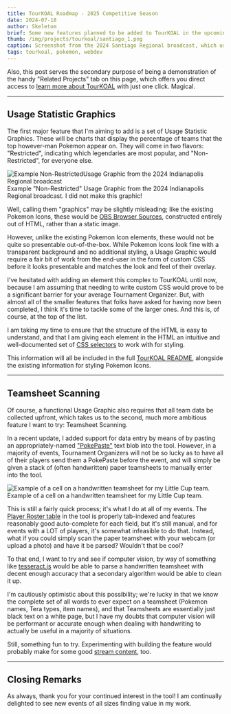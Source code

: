 ```yaml
---
title: TourKOAL Roadmap - 2025 Competitive Season
date: 2024-07-18
author: Skeletom
brief: Some new features planned to be added to TourKOAL in the upcoming season to bring it even closer to parity with Regional productions.
thumb: /img/projects/tourkoal/santiago_1.png
caption: Screenshot from the 2024 Santiago Regional broadcast, which used TourKOAL!
tags: tourkoal, pokemon, webdev
---
```


Also, this post serves the secondary purpose of being a demonstration of the handy "Related Projects" tab on this page, which offers you direct access to [learn more about TourKOAL](/projects/tourkoal) with just one click. Magical.

---

## Usage Statistic Graphics

The first major feature that I'm aiming to add is a set of Usage Statistic Graphics. These will be charts that display the percentage of teams that the top however-man Pokemon appear on. They will come in two flavors: "Restricted", indicating which legendaries are most popular, and "Non-Restricted", for everyone else.

![Example Non-RestrictedUsage Graphic from the 2024 Indianapolis Regional broadcast](/img/projects/tourkoal/usage_graphic_indy.png)
<br>
<span class="font-tiny translucent italic caption">Example "Non-Restricted" Usage Graphic from the 2024 Indianapolis Regional broadcast. I did not make this graphic!</span>

Well, calling them "graphics" may be slightly misleading; like the existing Pokemon Icons, these would be [OBS Browser Sources](https://obsproject.com/kb/browser-source), constructed entirely out of HTML, rather than a static image.

However, unlike the existing Pokemon Icon elements, these would not be quite so presentable out-of-the-box. While Pokemon Icons look fine with a transparent background and no additional styling, a Usage Graphic would require a fair bit of work from the end-user in the form of custom CSS before it looks presentable and matches the look and feel of their overlay.

I've hesitated with adding an element this complex to TourKOAL until now, because I am assuming that needing to write custom CSS would prove to be a significant barrier for your average Tournament Organizer. But, with almost all of the smaller features that folks have asked for having now been completed, I think it's time to tackle some of the larger ones. And this is, of course, at the top of the list.

I am taking my time to ensure that the structure of the HTML is easy to understand, and that I am giving each element in the HTML an intuitive and well-documented set of [CSS selectors](https://developer.mozilla.org/en-US/docs/Web/CSS/CSS_selectors) to work with for styling.

This information will all be included in the full [TourKOAL README](https://github.com/FomTarro/pkmn-tournament-overlay-tool?tab=readme-ov-file#customization), alongside the existing information for styling Pokemon Icons.

---

## Teamsheet Scanning

Of course, a functional Usage Graphic also requires that all team data be collected upfront, which takes us to the second, much more ambitious feature I want to try: Teamsheet Scanning.

In a recent update, I added support for data entry by means of by pasting an appropriately-named ["PokePaste"](https://pokepast.es/) text blob into the tool. However, in a majority of events, Tournament Organizers will not be so lucky as to have all of their players send them a PokePaste before the event, and will simply be given a stack of (often handwritten) paper teamsheets to manually enter into the tool.

![Example of a cell on a handwritten teamsheet for my Little Cup team.](/img/projects/tourkoal/handwritten_teamsheet.png)<br><span class="font-tiny translucent italic caption">Example of a cell on a handwritten teamsheet for my Little Cup team.</span>

This is still a fairly quick process; it's what I do at all of my events. The [Player Roster table](https://www.skeletom.net/pkmn/tournament-overlay/#players) in the tool is properly tab-indexed and features reasonably good auto-complete for each field, but it's still manual, and for events with a LOT of players, it's somewhat infeasible to do that. Instead, what if you could simply scan the paper teamsheet with your webcam (or upload a photo) and have it be parsed? Wouldn't that be cool?

To that end, I want to try and see if computer vision, by way of something like [tesseract.js](https://github.com/naptha/tesseract.js) would be able to parse a handwritten teamsheet with decent enough accuracy that a secondary algorithm would be able to clean it up.

I'm cautiously optimistic about this possibility; we're lucky in that we know the complete set of all words to ever expect on a teamsheet (Pokemon names, Tera types, item names), and that Teamsheets are essentially just black text on a white page, but I have my doubts that computer vision will be performant or accurate enough when dealing with handwriting to actually be useful in a majority of situations.


Still, something fun to try. Experimenting with building the feature would probably make for some good [stream content](/stream), too.


---


## Closing Remarks
As always, thank you for your continued interest in the tool! I am continually delighted to see new events of all sizes finding value in my work.
